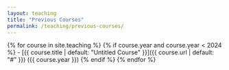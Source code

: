 ```yaml
---
layout: teaching
title: "Previous Courses"
permalink: /teaching/previous-courses/
---
```

{% for course in site.teaching %}
  {% if course.year and course.year < 2024 %}
    - [{{ course.title | default: "Untitled Course" }}]({{ course.url | default: "#" }}) ({{ course.year }})
  {% endif %}
{% endfor %}

